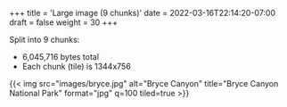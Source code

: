 +++
title = 'Large image (9 chunks)'
date = 2022-03-16T22:14:20-07:00
draft = false
weight = 30
+++

Split into 9 chunks:

- 6,045,716 bytes total
- Each chunk (tile) is 1344x756

{{< img src="images/bryce.jpg" alt="Bryce Canyon" title="Bryce Canyon National Park" format="jpg" q=100 tiled=true >}}

